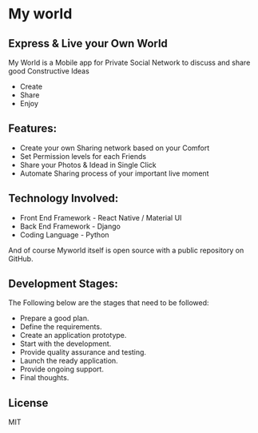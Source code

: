 # My world
## Express & Live your Own World


My World is a Mobile app for Private Social Network to discuss and share good Constructive Ideas

- Create
- Share
- Enjoy

## Features:

- Create your own Sharing network based on your Comfort
- Set Permission levels for each Friends
- Share your Photos & Idead in Single Click
- Automate Sharing process of your important live moment 

## Technology Involved:

- Front End Framework - React Native / Material UI
- Back End Framework - Django
- Coding Language - Python

And of course Myworld itself is open source with a public repository on GitHub.

## Development Stages:
The Following below are the stages that need to be followed:
- Prepare a good plan.
- Define the requirements.
- Create an application prototype.
- Start with the development.
- Provide quality assurance and testing.
- Launch the ready application.
- Provide ongoing support.
- Final thoughts.

## License
MIT
    
